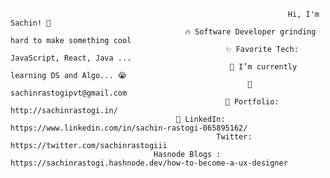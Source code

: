                                                                   Hi, I'm Sachin! 👋
                                           🔥 Software Developer grinding hard to make something cool
                                                    ✨ Favorite Tech: JavaScript, React, Java ...
                                                     📓 I’m currently learning DS and Algo... 😭
                                                         📧 sachinrastogipvt@gmail.com
                                                    🎨 Portfolio: http://sachinrastogi.in/
                                         💼 LinkedIn: https://www.linkedin.com/in/sachin-rastogi-065895162/
                                                  Twitter: https://twitter.com/sachinrastogiii
                                    Hasnode Blogs : https://sachinrastogi.hashnode.dev/how-to-become-a-ux-designer
